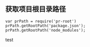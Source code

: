 ## 获取项目根目录路径

```
var prPath = require('pr-root')
prPath.getRootPath('package.json');
prPath.getRootPath('node_modules');
```
test
